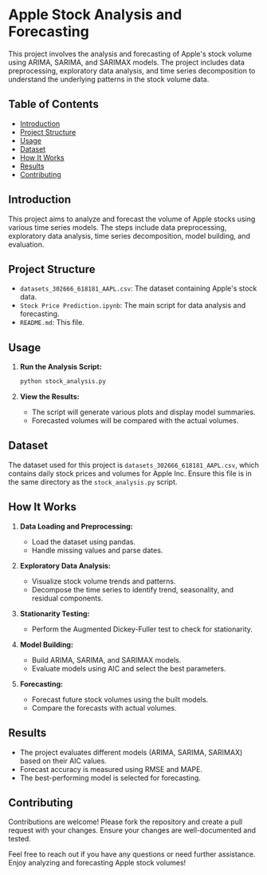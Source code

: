 # Apple Stock Analysis and Forecasting

This project involves the analysis and forecasting of Apple's stock volume using ARIMA, SARIMA, and SARIMAX models. The project includes data preprocessing, exploratory data analysis, and time series decomposition to understand the underlying patterns in the stock volume data.

## Table of Contents

- [Introduction](#introduction)
- [Project Structure](#project-structure)
- [Usage](#usage)
- [Dataset](#dataset)
- [How It Works](#how-it-works)
- [Results](#results)
- [Contributing](#contributing)

## Introduction

This project aims to analyze and forecast the volume of Apple stocks using various time series models. The steps include data preprocessing, exploratory data analysis, time series decomposition, model building, and evaluation.

## Project Structure

- `datasets_302666_618181_AAPL.csv`: The dataset containing Apple's stock data.
- `Stock Price Prediction.ipynb`: The main script for data analysis and forecasting.
- `README.md`: This file.

## Usage

1. **Run the Analysis Script:**
    ```bash
    python stock_analysis.py
    ```

2. **View the Results:**
    - The script will generate various plots and display model summaries.
    - Forecasted volumes will be compared with the actual volumes.

## Dataset

The dataset used for this project is `datasets_302666_618181_AAPL.csv`, which contains daily stock prices and volumes for Apple Inc. Ensure this file is in the same directory as the `stock_analysis.py` script.

## How It Works

1. **Data Loading and Preprocessing:**
    - Load the dataset using pandas.
    - Handle missing values and parse dates.

2. **Exploratory Data Analysis:**
    - Visualize stock volume trends and patterns.
    - Decompose the time series to identify trend, seasonality, and residual components.

3. **Stationarity Testing:**
    - Perform the Augmented Dickey-Fuller test to check for stationarity.

4. **Model Building:**
    - Build ARIMA, SARIMA, and SARIMAX models.
    - Evaluate models using AIC and select the best parameters.

5. **Forecasting:**
    - Forecast future stock volumes using the built models.
    - Compare the forecasts with actual volumes.

## Results

- The project evaluates different models (ARIMA, SARIMA, SARIMAX) based on their AIC values.
- Forecast accuracy is measured using RMSE and MAPE.
- The best-performing model is selected for forecasting.

## Contributing

Contributions are welcome! Please fork the repository and create a pull request with your changes. Ensure your changes are well-documented and tested.

Feel free to reach out if you have any questions or need further assistance. Enjoy analyzing and forecasting Apple stock volumes!


